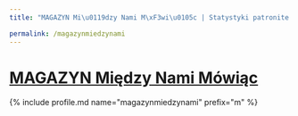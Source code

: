 ```yaml
---
title: "MAGAZYN Mi\u0119dzy Nami M\xF3wi\u0105c | Statystyki patronite.pl | Patromierz"

permalink: /magazynmiedzynami
---
```


# [MAGAZYN Między Nami Mówiąc](https://patronite.pl/magazynmiedzynami)

{% include profile.md name="magazynmiedzynami" prefix="m" %}
